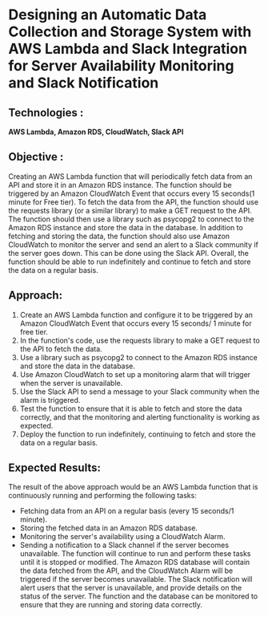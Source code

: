 # Designing an Automatic Data Collection and Storage System with AWS Lambda and Slack Integration for Server Availability Monitoring and Slack Notification

## Technologies :
**AWS Lambda, Amazon RDS, CloudWatch, Slack API**

## Objective :
Creating an AWS Lambda function that will periodically fetch data from an API and store it in an Amazon RDS instance. The function should be triggered by an Amazon CloudWatch Event that occurs every 15 seconds(1 minute for Free tier).
To fetch the data from the API, the function should use the requests library (or a similar library) to make a GET request to the API. The function should then use a library such as psycopg2 to connect to the Amazon RDS instance and store the data in the database.
In addition to fetching and storing the data, the function should also use Amazon CloudWatch to monitor the server and send an alert to a Slack community if the server goes down. This can be done using the Slack API.
Overall, the function should be able to run indefinitely and continue to fetch and store the data on a regular basis.

## Approach:
1. Create an AWS Lambda function and configure it to be triggered by an Amazon CloudWatch Event that occurs every 15 seconds/ 1 minute for free tier.
2. In the function's code, use the requests library to make a GET request to the API to fetch the data.
3. Use a library such as psycopg2 to connect to the Amazon RDS instance and store the data in the database.
4. Use Amazon CloudWatch to set up a monitoring alarm that will trigger when the server is unavailable.
5. Use the Slack API to send a message to your Slack community when the alarm is triggered.
6. Test the function to ensure that it is able to fetch and store the data correctly, and that the monitoring and alerting functionality is working as expected.
7. Deploy the function to run indefinitely, continuing to fetch and store the data on a regular basis.

## Expected Results:
The result of the above approach would be an AWS Lambda function that is continuously running and performing the following tasks: 
- Fetching data from an API on a regular basis (every 15 seconds/1 minute).
- Storing the fetched data in an Amazon RDS database.
- Monitoring the server's availability using a CloudWatch Alarm.
- Sending a notification to a Slack channel if the server becomes unavailable.
The function will continue to run and perform these tasks until it is stopped or modified. The Amazon RDS database will contain the data fetched from the API, and the CloudWatch Alarm will be triggered if the server becomes unavailable. The Slack notification will alert users that the server is unavailable, and provide details on the status of the server. The function and the database can be monitored to ensure that they are running and storing data correctly.
